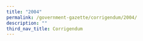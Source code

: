 ```yaml
---
title: "2004"
permalink: /government-gazette/corrigendum/2004/
description: ""
third_nav_title: Corrigendum
---
```

